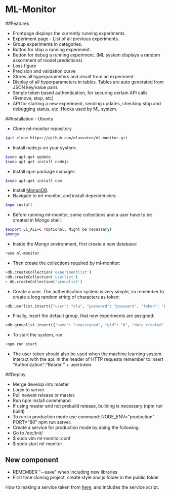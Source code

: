 # ML-Monitor

##Features
* Frontpage displays the currently running experiments.
* Experiment page - List of all previous experiments.
* Group experiments in categories.
* Button for stop a running experiment. 
* Button for debug a running experiment. (ML system displays a random assortment of model predictions)
* Loss figure
* Precision and validation curve
* Stores all hyperparameters and result from an experiment.
* Display of all hyperparameters in tables. Tables are auto generated from JSON key/value pairs
* Simple token based authentication, for securing certain API calls (Remove, stop, etc)
* API for starting a new experiment, sending updates, checking stop and debugging status,  etc. Hooks used by ML system.

##Installation - Ubuntu
* Clone ml-monitor repository
```bash
$git clone https://github.com/olavvatne/ml-monitor.git
```
* Install node.js on your system:
```bash
$sudo apt-get update
$sudo apt-get install nodejs
```
* Install npm package manager:
```bash
$sudo apt-get install npm
```
* Install [MongoDB](https://docs.mongodb.org/manual/tutorial/install-mongodb-on-ubuntu/).
* Navigate to ml-monitor, and install dependencies:
```bash
$npm install
```
* Before running ml-monitor, some collections and a user have to be created in Mongo shell:
```bash
$export LC_ALL=C (Optional. Might be necessary)
$mongo
```
* Inside the Mongo environment, first create a new database:
```bash
>use ml-monitor
```
* Then create the collections required by ml-monitor:
```bash
>db.createCollection('experimentlist')
>db.createCollection('userlist')
> db.createCollection('grouplist')
```

* Create a user. The authentication system is very simple, so remember to create a long random string of characters as token:
```bash
>db.userlist.insert({"user": "ola", "password": "password", "token": "Long-random-string-of-your-choice"})
```

* Finally, insert the default group, that new experiments are assigned:
```bash
>db.grouplist.insert({"name": "unassigned", "gid": "0", "date_created": new Date()})
```

* To start the system, run:
```bash
>npm run start
```
* The user token should also be used when the machine learning system interact with the api. In the header of HTTP requests remember to insert "Authorization":"Bearer " + usertoken.

##Deploy 
* Merge develop into master 
* Login to server. 
* Pull newest release or master. 
* Run npm install commmand.
* If using master and not prebuild release, building is necessary (npm run build)
* To run in production mode use command: NODE_ENV="production" PORT="80" npm run server.
* Create a service for production mode by doing the following:
* Go to /etc/init/
* $ sudo vim ml-monitor.conf
* $ sudo start ml-monitor

## New component
* REMEMBER "--save" when including new libraries
* First time cloning project, create style and js folder in the public folder

How to making a service taken from [here](https://gist.github.com/willrstern/3510ecef59c3f76b0152), and includes the service script.

